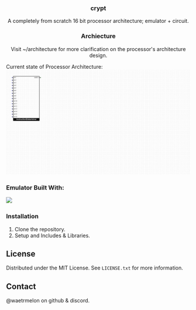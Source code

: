 <h3 align="center">crypt</h3>

  <p align="center">
	  A completely from scratch 16 bit processor architecture; emulator + circuit.
    <br />
  </p>
</div>

<h3 align="center">Archiecture </h3>
   <p align="center">
	  Visit ~/architecture for more clarification on the processor's architecture design.
    <br />
    
Current state of Processor Architecture:
![Alt text](images/upd.png/?raw=true "Current Architecture")


### Emulator Built With:
 <img src="https://skillicons.dev/icons?i=c&perline=14" />

 ### Installation

1. Clone the repository.
2. Setup and Includes & Libraries.

## License

Distributed under the MIT License. See `LICENSE.txt` for more information.

## Contact
@waetrmelon on github & discord.